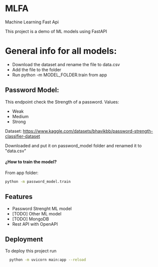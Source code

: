 # MLFA
Machine Learning Fast Api

This project is a demo of ML models using FastAPI

# General info for all models:

- Download the dataset and rename the file to data.csv
- Add the file to the folder
- Run python -m MODEL_FOLDER.train from app


## Password Model:

This endpoint check the Strength of a password. Values:

- Weak
- Medium
- Strong

Dataset: https://www.kaggle.com/datasets/bhavikbb/password-strength-classifier-dataset

Downloaded and put it on password_model folder and renamed it to "data.csv"

#### ¿How to train the model?
From app folder:

```bash
python -m password_model.train
```
## Features

- Password Strenght ML model
- [TODO] Other ML model
- [TODO] MongoDB
- Rest API with OpenAPI



## Deployment

To deploy this project run

```bash
  python -m uvicorn main:app --reload
```

